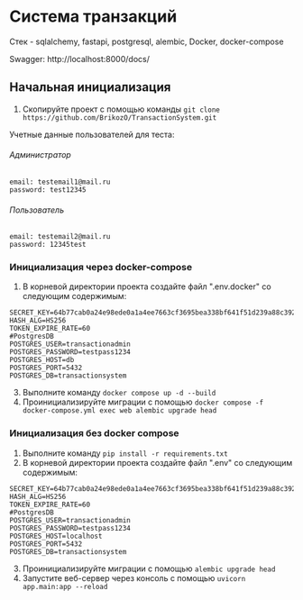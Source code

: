 # Система транзакций
Стек - sqlalchemy, fastapi, postgresql, alembic, Docker, docker-compose

Swagger: http://localhost:8000/docs/
## Начальная инициализация
1. Скопируйте проект с помощью команды `git clone https://github.com/BrikozO/TransactionSystem.git`

Учетные данные пользователей для теста: <br>
###### Администратор
```
email: testemail1@mail.ru
password: test12345
```
###### Пользователь
```
email: testemail2@mail.ru
password: 12345test
```
### Инициализация через docker-compose
1. В корневой директории проекта создайте файл ".env.docker" со следующим содержимым:
```
SECRET_KEY=64b77cab0a24e98ede0a1a4ee7663cf3695bea338bf641f51d239a88c392def9
HASH_ALG=HS256
TOKEN_EXPIRE_RATE=60
#PostgresDB
POSTGRES_USER=transactionadmin
POSTGRES_PASSWORD=testpass1234
POSTGRES_HOST=db
POSTGRES_PORT=5432
POSTGRES_DB=transactionsystem
```
3. Выполните команду `docker compose up -d --build`
4. Проинициализируйте миграции с помощью `docker compose -f docker-compose.yml exec web alembic upgrade head`
### Инициализация без docker compose
1. Выполните команду `pip install -r requirements.txt`
2. В корневой директории проекта создайте файл ".env" со следующим содержимым:
```
SECRET_KEY=64b77cab0a24e98ede0a1a4ee7663cf3695bea338bf641f51d239a88c392def9
HASH_ALG=HS256
TOKEN_EXPIRE_RATE=60
#PostgresDB
POSTGRES_USER=transactionadmin
POSTGRES_PASSWORD=testpass1234
POSTGRES_HOST=localhost
POSTGRES_PORT=5432
POSTGRES_DB=transactionsystem
```
3. Проинициализируйте миграции с помощью `alembic upgrade head`
4. Запустите веб-сервер через консоль с помощью `uvicorn app.main:app --reload`

